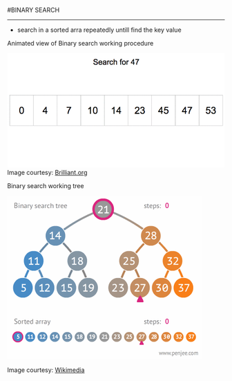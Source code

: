 #BINARY SEARCH
___

* search in a sorted arra repeatedly untill find the key value

Animated view of Binary search working procedure


![Binary search tree](bePceUMnSG-binary_search_gif.gif)
Image courtesy: [Brilliant.org](https://brilliant.org/wiki/binary-search/)

Binary search working tree

![Binary search tree](Binary_search_tree_example.gif)

Image courtesy: [Wikimedia](https://commons.wikimedia.org/wiki/File:Binary_search_tree_example.gif)